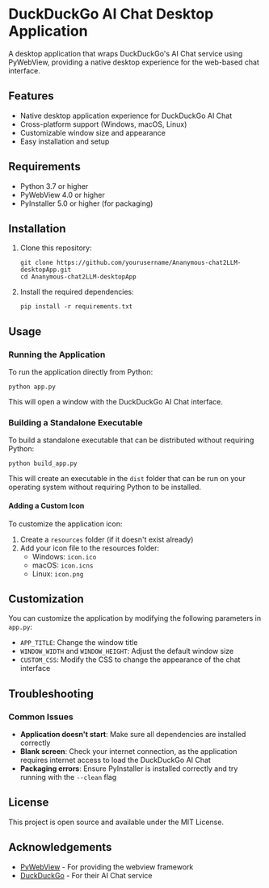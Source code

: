 # DuckDuckGo AI Chat Desktop Application

A desktop application that wraps DuckDuckGo's AI Chat service using PyWebView, providing a native desktop experience for the web-based chat interface.

## Features

- Native desktop application experience for DuckDuckGo AI Chat
- Cross-platform support (Windows, macOS, Linux)
- Customizable window size and appearance
- Easy installation and setup

## Requirements

- Python 3.7 or higher
- PyWebView 4.0 or higher
- PyInstaller 5.0 or higher (for packaging)

## Installation

1. Clone this repository:
   ```
   git clone https://github.com/yourusername/Ananymous-chat2LLM-desktopApp.git
   cd Ananymous-chat2LLM-desktopApp
   ```

2. Install the required dependencies:
   ```
   pip install -r requirements.txt
   ```

## Usage

### Running the Application

To run the application directly from Python:

```
python app.py
```

This will open a window with the DuckDuckGo AI Chat interface.

### Building a Standalone Executable

To build a standalone executable that can be distributed without requiring Python:

```
python build_app.py
```

This will create an executable in the `dist` folder that can be run on your operating system without requiring Python to be installed.

#### Adding a Custom Icon

To customize the application icon:

1. Create a `resources` folder (if it doesn't exist already)
2. Add your icon file to the resources folder:
   - Windows: `icon.ico`
   - macOS: `icon.icns`
   - Linux: `icon.png`

## Customization

You can customize the application by modifying the following parameters in `app.py`:

- `APP_TITLE`: Change the window title
- `WINDOW_WIDTH` and `WINDOW_HEIGHT`: Adjust the default window size
- `CUSTOM_CSS`: Modify the CSS to change the appearance of the chat interface

## Troubleshooting

### Common Issues

- **Application doesn't start**: Make sure all dependencies are installed correctly
- **Blank screen**: Check your internet connection, as the application requires internet access to load the DuckDuckGo AI Chat
- **Packaging errors**: Ensure PyInstaller is installed correctly and try running with the `--clean` flag

## License

This project is open source and available under the MIT License.

## Acknowledgements

- [PyWebView](https://pywebview.flowrl.com/) - For providing the webview framework
- [DuckDuckGo](https://duckduckgo.com/) - For their AI Chat service